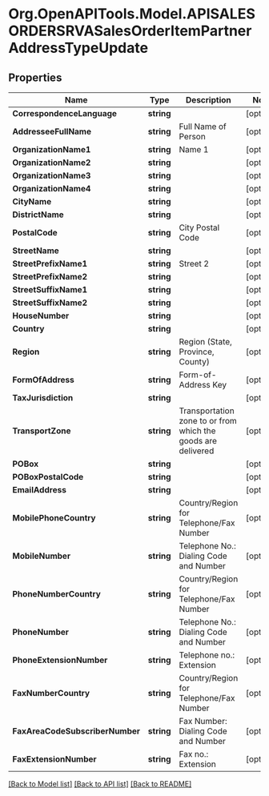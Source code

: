 # Org.OpenAPITools.Model.APISALESORDERSRVASalesOrderItemPartnerAddressTypeUpdate

## Properties

Name | Type | Description | Notes
------------ | ------------- | ------------- | -------------
**CorrespondenceLanguage** | **string** |  | [optional] 
**AddresseeFullName** | **string** | Full Name of Person | [optional] 
**OrganizationName1** | **string** | Name 1 | [optional] 
**OrganizationName2** | **string** |  | [optional] 
**OrganizationName3** | **string** |  | [optional] 
**OrganizationName4** | **string** |  | [optional] 
**CityName** | **string** |  | [optional] 
**DistrictName** | **string** |  | [optional] 
**PostalCode** | **string** | City Postal Code | [optional] 
**StreetName** | **string** |  | [optional] 
**StreetPrefixName1** | **string** | Street 2 | [optional] 
**StreetPrefixName2** | **string** |  | [optional] 
**StreetSuffixName1** | **string** |  | [optional] 
**StreetSuffixName2** | **string** |  | [optional] 
**HouseNumber** | **string** |  | [optional] 
**Country** | **string** |  | [optional] 
**Region** | **string** | Region (State, Province, County) | [optional] 
**FormOfAddress** | **string** | Form-of-Address Key | [optional] 
**TaxJurisdiction** | **string** |  | [optional] 
**TransportZone** | **string** | Transportation zone to or from which the goods are delivered | [optional] 
**POBox** | **string** |  | [optional] 
**POBoxPostalCode** | **string** |  | [optional] 
**EmailAddress** | **string** |  | [optional] 
**MobilePhoneCountry** | **string** | Country/Region for Telephone/Fax Number | [optional] 
**MobileNumber** | **string** | Telephone No.: Dialing Code and Number | [optional] 
**PhoneNumberCountry** | **string** | Country/Region for Telephone/Fax Number | [optional] 
**PhoneNumber** | **string** | Telephone No.: Dialing Code and Number | [optional] 
**PhoneExtensionNumber** | **string** | Telephone no.: Extension | [optional] 
**FaxNumberCountry** | **string** | Country/Region for Telephone/Fax Number | [optional] 
**FaxAreaCodeSubscriberNumber** | **string** | Fax Number: Dialing Code and Number | [optional] 
**FaxExtensionNumber** | **string** | Fax no.: Extension | [optional] 

[[Back to Model list]](../README.md#documentation-for-models) [[Back to API list]](../README.md#documentation-for-api-endpoints) [[Back to README]](../README.md)

